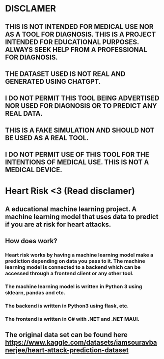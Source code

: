# DISCLAMER

## THIS IS NOT INTENDED FOR MEDICAL USE NOR AS A TOOL FOR DIAGNOSIS. THIS IS A PROJECT INTENDED FOR EDUCATIONAL PURPOSES. ALWAYS SEEK HELP FROM A PROFESSIONAL FOR DIAGNOSIS. 

## THE DATASET USED IS NOT REAL AND GENERATED USING CHATGPT.

## I DO NOT PERMIT THIS TOOL BEING ADVERTISED NOR USED FOR DIAGNOSIS OR TO PREDICT ANY REAL DATA.

## THIS IS A FAKE SIMULATION AND SHOULD NOT BE USED AS A REAL TOOL.

## I DO NOT PERMIT USE OF THIS TOOL FOR THE INTENTIONS OF MEDICAL USE. THIS IS NOT A MEDICAL DEVICE.

# Heart Risk <3 (Read disclamer)

## A educational machine learning project. A machine learning model that uses data to predict if you are at risk for heart attacks.

## How does work?

### Heart risk works by having a machine learning model make a prediction depending on data you pass to it. The machine learning model is connected to a backend which can be accessed through a frontend client or any other tool. 

### The machine learning model is written in Python 3 using sklearn, pandas and etc.

### The backend is written in Python3 using flask, etc.

### The frontend is written in C# with .NET and .NET MAUI.

## The original data set can be found here https://www.kaggle.com/datasets/iamsouravbanerjee/heart-attack-prediction-dataset


